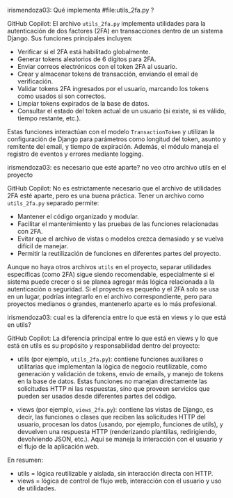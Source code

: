 irismendoza03: Qué implementa #file:utils_2fa.py ?

GitHub Copilot: El archivo `utils_2fa.py` implementa utilidades para la autenticación de dos factores (2FA) en transacciones dentro de un sistema Django. Sus funciones principales incluyen:

- Verificar si el 2FA está habilitado globalmente.
- Generar tokens aleatorios de 6 dígitos para 2FA.
- Enviar correos electrónicos con el token 2FA al usuario.
- Crear y almacenar tokens de transacción, enviando el email de verificación.
- Validar tokens 2FA ingresados por el usuario, marcando los tokens como usados si son correctos.
- Limpiar tokens expirados de la base de datos.
- Consultar el estado del token actual de un usuario (si existe, si es válido, tiempo restante, etc.).

Estas funciones interactúan con el modelo `TransactionToken` y utilizan la configuración de Django para parámetros como longitud del token, asunto y remitente del email, y tiempo de expiración. Además, el módulo maneja el registro de eventos y errores mediante logging.

irismendoza03: es necesario que esté aparte? no veo otro archivo utils en el proyecto

GitHub Copilot: No es estrictamente necesario que el archivo de utilidades 2FA esté aparte, pero es una buena práctica. Tener un archivo como `utils_2fa.py` separado permite:

- Mantener el código organizado y modular.
- Facilitar el mantenimiento y las pruebas de las funciones relacionadas con 2FA.
- Evitar que el archivo de vistas o modelos crezca demasiado y se vuelva difícil de manejar.
- Permitir la reutilización de funciones en diferentes partes del proyecto.

Aunque no haya otros archivos `utils` en el proyecto, separar utilidades específicas (como 2FA) sigue siendo recomendable, especialmente si el sistema puede crecer o si se planea agregar más lógica relacionada a la autenticación o seguridad. Si el proyecto es pequeño y el 2FA solo se usa en un lugar, podrías integrarlo en el archivo correspondiente, pero para proyectos medianos o grandes, mantenerlo aparte es lo más profesional.

irismendoza03: cual es la diferencia entre lo que está en views y lo que está en utils?

GitHub Copilot: La diferencia principal entre lo que está en views y lo que está en utils es su propósito y responsabilidad dentro del proyecto:

- utils (por ejemplo, `utils_2fa.py`): contiene funciones auxiliares o utilitarias que implementan la lógica de negocio reutilizable, como generación y validación de tokens, envío de emails, y manejo de tokens en la base de datos. Estas funciones no manejan directamente las solicitudes HTTP ni las respuestas, sino que proveen servicios que pueden ser usados desde diferentes partes del código.

- views (por ejemplo, `views_2fa.py`): contiene las vistas de Django, es decir, las funciones o clases que reciben las solicitudes HTTP del usuario, procesan los datos (usando, por ejemplo, funciones de utils), y devuelven una respuesta HTTP (renderizando plantillas, redirigiendo, devolviendo JSON, etc.). Aquí se maneja la interacción con el usuario y el flujo de la aplicación web.

En resumen:  
- utils = lógica reutilizable y aislada, sin interacción directa con HTTP.  
- views = lógica de control de flujo web, interacción con el usuario y uso de utilidades.